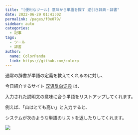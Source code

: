 ```yaml
---
title: "[便利なツール] 意味から単語を探す 逆引き辞典・辞書"
date: 2022-06-29 01:41:02
permalink: /pages/f0e079/
sidebar: auto
categories:
  - 記事
tags:
  - ツール
  - 辞書
author:
  name: ColorPanda
  link: https://github.com/colorp
---
```


通常の辞書が単語の定義を教えてくれるのに対し、

今日紹介するサイト <label lang="zh">[汉语反向词典](https://wantwords.net/)</label> は、

入力された説明文の意味に合う単語をリストアップしてくれます。

例えば、「山はとても高い」と入力すると、

システムが次のような単語のリストを返したりしてくれます。

![](https://raw.githubusercontent.com/thunlp/WantWords/main/resources/screenshot.png)
